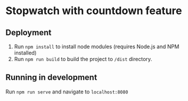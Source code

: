 # Stopwatch with countdown feature

## Deployment

1. Run `npm install` to install node modules (requires Node.js and NPM installed)
2. Run `npm run build` to build the project to `/dist` directory.

## Running in development

Run `npm run serve` and navigate to `localhost:8080`
